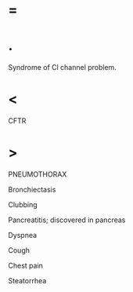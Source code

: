 # =

# .

Syndrome of Cl channel problem.

# <

CFTR

# >

PNEUMOTHORAX

Bronchiectasis

Clubbing

Pancreatitis; discovered in pancreas

Dyspnea

Cough

Chest pain

Steatorrhea
